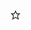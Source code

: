 ![](data:image/svg+xml,%3csvg%20xmlns='http://www.w3.org/2000/svg'%20xmlns:xlink='http://www.w3.org/1999/xlink'%20x='0px'%20y='0px'%20width='16px'%20height='16px'%20viewBox='0%200%2024%2024'%20data-evernote-id='0'%20class='js-evernote-checked'%3e%3cg%20transform='translate%280%2c%200%29'%20data-evernote-id='18'%20class='js-evernote-checked'%3e%3cpolygon%20fill='none'%20stroke='%23343434'%20stroke-width='2'%20stroke-linecap='square'%20stroke-miterlimit='10'%20points='12%2c2.6%2015%2c9%2021.4%2c9%2016.7%2c13.9%2018.6%2c21.4%2012%2c17.6%205.4%2c21.4%207.3%2c13.9%202.6%2c9%209%2c9%20'%20stroke-linejoin='miter'%20data-evernote-id='19'%20class='js-evernote-checked'%3e%3c/polygon%3e%3c/g%3e%3c/svg%3e)